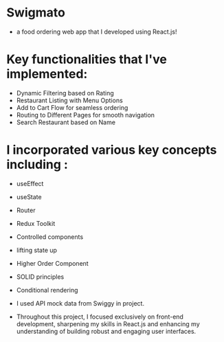 # Swigmato 
 - a food ordering web app that I developed using React.js!

# Key functionalities that I've implemented:
 - Dynamic Filtering based on Rating
 - Restaurant Listing with Menu Options
 - Add to Cart Flow for seamless ordering
 - Routing to Different Pages for smooth navigation
 - Search Restaurant based on Name

# I incorporated various key concepts including :
 - useEffect
 - useState
 - Router
 - Redux Toolkit
 - Controlled components
 - lifting state up
 - Higher Order Component
 - SOLID principles
 - Conditional rendering


 - I used API mock data from Swiggy in project.
 - Throughout this project, I focused exclusively on front-end development, sharpening my skills in React.js and enhancing my understanding of building robust and engaging user interfaces.

